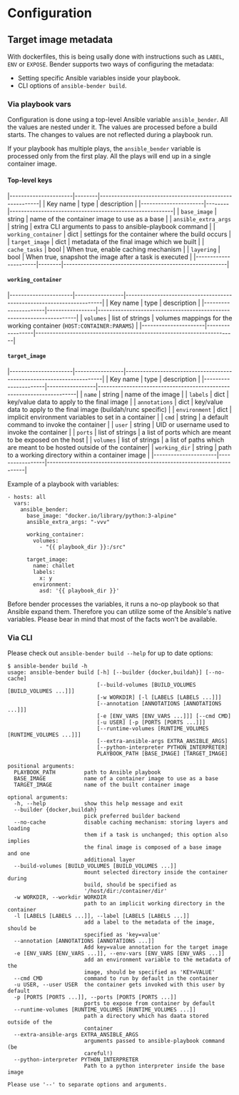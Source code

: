 # Configuration

## Target image metadata

With dockerfiles, this is being usally done with instructions such as `LABEL`,
`ENV` or `EXPOSE`. Bender supports two ways of configuring the metadata:

* Setting specific Ansible variables inside your playbook.
* CLI options of `ansible-bender build`.


### Via playbook vars

Configuration is done using a top-level Ansible variable `ansible_bender`. All
the values are nested under it. The values are processed before a build starts.
The changes to values are not reflected during a playbook run.

If your playbook has multiple plays, the `ansible_bender` variable is processed
only from the first play. All the plays will end up in a single container image.


#### Top-level keys

|----------------------|--------|---------------------------------------------------------|
| Key name             | type   | description                                             |
|----------------------|--------|---------------------------------------------------------|
| `base_image`         | string | name of the container image to use as a base            |
| `ansible_extra_args` | string | extra CLI arguments to pass to ansible-playbook command |
| `working_container`  | dict   | settings for the container where the build occurs       |
| `target_image`       | dict   | metadata of the final image which we built              |
| `cache_tasks`        | bool   | When true, enable caching mechanism                     |
| `layering`           | bool   | When true, snapshot the image after a task is executed  |
|----------------------|--------|---------------------------------------------------------|


#### `working_container`

|----------------------|-----------------|----------------------------------------------------------------------|
| Key name             | type            | description                                                          |
|----------------------|-----------------|----------------------------------------------------------------------|
| `volumes`            | list of strings | volumes mappings for the working container (`HOST:CONTAINER:PARAMS`) |
|----------------------|-----------------|----------------------------------------------------------------------|

#### `target_image`


|----------------------|-----------------|----------------------------------------------------------------------|
| Key name             | type            | description                                                          |
|----------------------|-----------------|----------------------------------------------------------------------|
| `name`               | string          | name of the image                                                    |
| `labels`             | dict            | key/value data to apply to the final image                           |
| `annotations`        | dict            | key/value data to apply to the final image (buildah/runc specific)   |
| `environment`        | dict            | implicit environment variables to set in a container                 |
| `cmd`                | string          | a default command to invoke the container                            |
| `user`               | string          | UID or username used to invoke the container                         |
| `ports`              | list of strings | a list of ports which are meant to be exposed on the host            |
| `volumes`            | list of strings | a list of paths which are meant to be hosted outside of the container|
| `working_dir`        | string          | path to a working directory within a container image                 |
|----------------------|-----------------|----------------------------------------------------------------------|


Example of a playbook with variables:

```
- hosts: all
  vars:
    ansible_bender:
      base_image: "docker.io/library/python:3-alpine"
      ansible_extra_args: "-vvv"

      working_container:
        volumes:
          - "{{ playbook_dir }}:/src"

      target_image:
        name: challet
        labels:
          x: y
        environment:
          asd: '{{ playbook_dir }}'
```

Before bender processes the variables, it runs a no-op playbook so that Ansible
expand them. Therefore you can utilize some of the Ansible's native variables.
Please bear in mind that most of the facts won't be available.


### Via CLI

Please check out `ansible-bender build --help` for up to date options:

```
$ ansible-bender build -h
usage: ansible-bender build [-h] [--builder {docker,buildah}] [--no-cache]
                            [--build-volumes [BUILD_VOLUMES [BUILD_VOLUMES ...]]]
                            [-w WORKDIR] [-l [LABELS [LABELS ...]]]
                            [--annotation [ANNOTATIONS [ANNOTATIONS ...]]]
                            [-e [ENV_VARS [ENV_VARS ...]]] [--cmd CMD]
                            [-u USER] [-p [PORTS [PORTS ...]]]
                            [--runtime-volumes [RUNTIME_VOLUMES [RUNTIME_VOLUMES ...]]]
                            [--extra-ansible-args EXTRA_ANSIBLE_ARGS]
                            [--python-interpreter PYTHON_INTERPRETER]
                            PLAYBOOK_PATH [BASE_IMAGE] [TARGET_IMAGE]

positional arguments:
  PLAYBOOK_PATH         path to Ansible playbook
  BASE_IMAGE            name of a container image to use as a base
  TARGET_IMAGE          name of the built container image

optional arguments:
  -h, --help            show this help message and exit
  --builder {docker,buildah}
                        pick preferred builder backend
  --no-cache            disable caching mechanism: storing layers and loading
                        them if a task is unchanged; this option also implies
                        the final image is composed of a base image and one
                        additional layer
  --build-volumes [BUILD_VOLUMES [BUILD_VOLUMES ...]]
                        mount selected directory inside the container during
                        build, should be specified as
                        '/host/dir:/container/dir'
  -w WORKDIR, --workdir WORKDIR
                        path to an implicit working directory in the container
  -l [LABELS [LABELS ...]], --label [LABELS [LABELS ...]]
                        add a label to the metadata of the image, should be
                        specified as 'key=value'
  --annotation [ANNOTATIONS [ANNOTATIONS ...]]
                        Add key=value annotation for the target image
  -e [ENV_VARS [ENV_VARS ...]], --env-vars [ENV_VARS [ENV_VARS ...]]
                        add an environment variable to the metadata of the
                        image, should be specified as 'KEY=VALUE'
  --cmd CMD             command to run by default in the container
  -u USER, --user USER  the container gets invoked with this user by default
  -p [PORTS [PORTS ...]], --ports [PORTS [PORTS ...]]
                        ports to expose from container by default
  --runtime-volumes [RUNTIME_VOLUMES [RUNTIME_VOLUMES ...]]
                        path a directory which has daata stored outside of the
                        container
  --extra-ansible-args EXTRA_ANSIBLE_ARGS
                        arguments passed to ansible-playbook command (be
                        careful!)
  --python-interpreter PYTHON_INTERPRETER
                        Path to a python interpreter inside the base image

Please use '--' to separate options and arguments.
```

